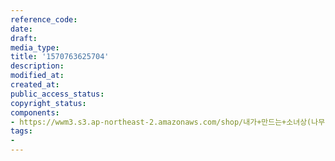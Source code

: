 ```yaml
---
reference_code: 
date: 
draft: 
media_type: 
title: '1570763625704'
description: 
modified_at: 
created_at: 
public_access_status: 
copyright_status: 
components:
- https://wwm3.s3.ap-northeast-2.amazonaws.com/shop/내가+만드는+소녀상(나무)/나무소녀상/소녀상/1570763625704.jpg
tags:
- 
---
```

